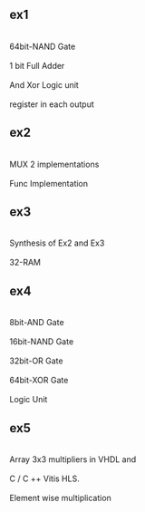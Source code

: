 
<h2>ex1</h2>																																																																													
<br>64bit-NAND Gate</br>
<br>1 bit Full Adder</br>
<br>And Xor Logic unit</br>
<br>register in each output</br>

<h2>ex2</h2>		
<br>MUX 2 implementations</br>
<br>Func Implementation</br>

<h2>ex3</h2>		
<br>Synthesis of Ex2 and Ex3</br>
<br>32-RAM</br>

<h2>ex4</h2>		
<br>8bit-AND Gate</br>
<br>16bit-NAND Gate</br>
<br>32bit-OR Gate</br>
<br>64bit-XOR Gate</br>
<br>Logic Unit</br>

<h2>ex5</h2>		
<br>Array 3x3 multipliers in VHDL and </br>
<br>C / C ++ Vitis HLS.</br>
<br>Element wise multiplication</br>
